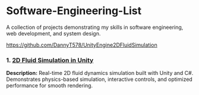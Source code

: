 # Software-Engineering-List
A collection of projects demonstrating my skills in software engineering, web development, and system design.

https://github.com/DannyT578/UnityEngine2DFluidSimulation
### 1. [2D Fluid Simulation in Unity](https://github.com/DannyT578/UnityEngine2DFluidSimulation)
**Description:** Real-time 2D fluid dynamics simulation built with Unity and C#. Demonstrates physics-based simulation, interactive controls, and optimized performance for smooth rendering.
